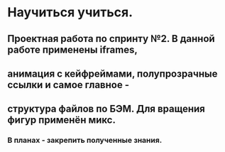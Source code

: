 # Научиться учиться.
## Проектная работа по спринту №2. В данной работе применены iframes,
## анимация с кейфреймами, полупрозрачные ссылки и самое главное -
## структура файлов по БЭМ. Для вращения фигур применён микс.

### В планах - закрепить полученные знания.
